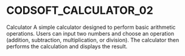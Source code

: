 # CODSOFT_CALCULATOR_02
Calculator A simple calculator designed to perform basic arithmetic operations. Users can input two numbers and choose an operation (addition, subtraction, multiplication, or division). The calculator then performs the calculation and displays the result.
